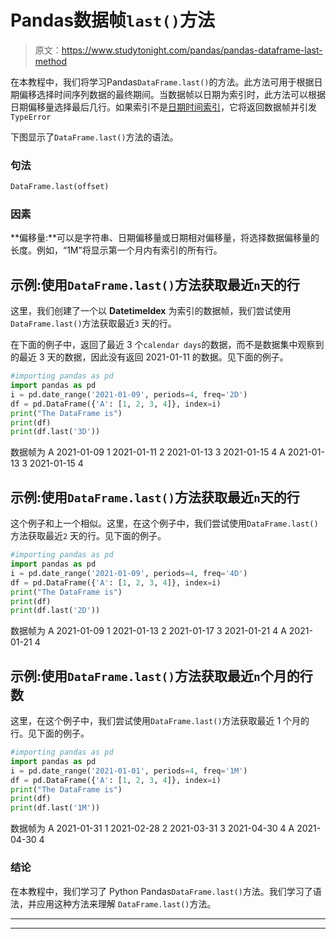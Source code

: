# Pandas数据帧`last()`方法

> 原文：<https://www.studytonight.com/pandas/pandas-dataframe-last-method>

在本教程中，我们将学习Pandas`DataFrame.last()`的方法。此方法可用于根据日期偏移选择时间序列数据的最终期间。当数据帧以日期为索引时，此方法可以根据日期偏移量选择最后几行。如果索引不是[日期时间索引](http://pandas.pydata.org/docs/reference/api/pandas.DatetimeIndex.html#pandas.DatetimeIndex)，它将返回数据帧并引发`TypeError`

下图显示了`DataFrame.last()`方法的语法。

### 句法

```py
DataFrame.last(offset)
```

### 因素

**偏移量:**可以是字符串、日期偏移量或日期相对偏移量，将选择数据偏移量的长度。例如，“1M”将显示第一个月内有索引的所有行。

## 示例:使用`DataFrame.last()`方法获取最近`n`天的行

这里，我们创建了一个以 **DatetimeIdex** 为索引的数据帧，我们尝试使用`DataFrame.last()`方法获取最近`3` 天的行。

在下面的例子中，返回了最近 3 个`calendar days`的数据，而不是数据集中观察到的最近 3 天的数据，因此没有返回 2021-01-11 的数据。见下面的例子。

```py
#importing pandas as pd
import pandas as pd
i = pd.date_range('2021-01-09', periods=4, freq='2D')
df = pd.DataFrame({'A': [1, 2, 3, 4]}, index=i)
print("The DataFrame is")
print(df)
print(df.last('3D'))
```

数据帧为
A
2021-01-09 1
2021-01-11 2
2021-01-13 3
2021-01-15 4
A
2021-01-13 3
2021-01-15 4

## 示例:使用`DataFrame.last()`方法获取最近`n`天的行

这个例子和上一个相似。这里，在这个例子中，我们尝试使用`DataFrame.last()`方法获取最近`2` 天的行。见下面的例子。

```py
#importing pandas as pd
import pandas as pd
i = pd.date_range('2021-01-09', periods=4, freq='4D')
df = pd.DataFrame({'A': [1, 2, 3, 4]}, index=i)
print("The DataFrame is")
print(df)
print(df.last('2D'))
```

数据帧为
A
2021-01-09 1
2021-01-13 2
2021-01-17 3
2021-01-21 4
A
2021-01-21 4

## 示例:使用`DataFrame.last()`方法获取最近`n`个月的行数

这里，在这个例子中，我们尝试使用`DataFrame.last()`方法获取最近 1 个月的行。见下面的例子。

```py
#importing pandas as pd
import pandas as pd
i = pd.date_range('2021-01-01', periods=4, freq='1M')
df = pd.DataFrame({'A': [1, 2, 3, 4]}, index=i)
print("The DataFrame is")
print(df)
print(df.last('1M'))
```

数据帧为
A
2021-01-31 1
2021-02-28 2
2021-03-31 3
2021-04-30 4
A
2021-04-30 4

### 结论

在本教程中，我们学习了 Python Pandas`DataFrame.last()`方法。我们学习了语法，并应用这种方法来理解 `DataFrame.last()`方法。

* * *

* * *